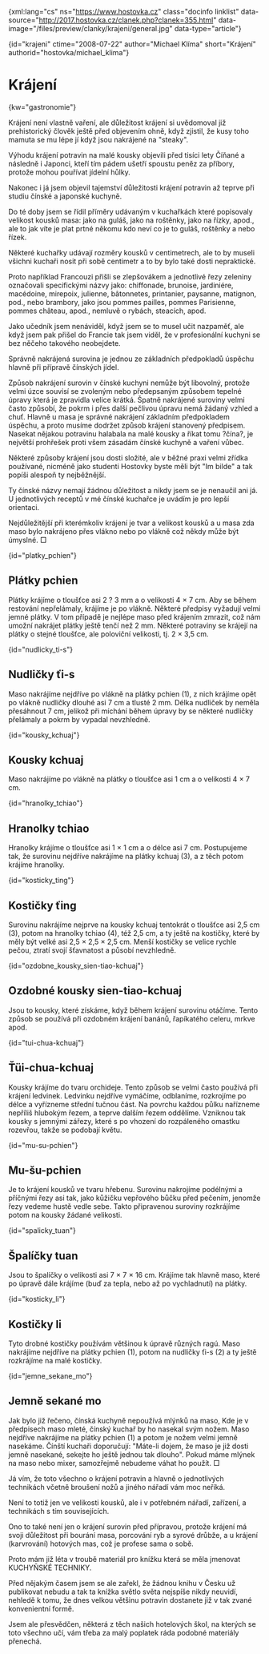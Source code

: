 
{xml:lang="cs" ns="https://www.hostovka.cz" class="docinfo linklist" data-source="http://2017.hostovka.cz/clanek.php?clanek=355.html" data-image="/files/preview/clanky/krajeni/general.jpg" data-type="article"}

{id="krajeni" ctime="2008-07-22" author="Michael Klíma" short="Krájení" authorid="hostovka/michael_klima"}

# Krájení

<!-- generated attribute kw by user_udpatekw.sh on 2019-03-13, do not edit -->

{kw="gastronomie"}

Krájení není vlastně vaření, ale důležitost krájení si uvědomoval již prehistorický člověk ještě před objevením ohně, když zjistil, že kusy toho mamuta se mu lépe jí když jsou nakrájené na "steaky".

Výhodu krájení potravin na malé kousky objevili před tisíci lety Číňané a následně i Japonci, kteří tím pádem ušetří spoustu peněz za příbory, protože mohou pouřívat jídelní hůlky.

Nakonec i já jsem objevil tajemství důležitosti krájení potravin až teprve při studiu čínské a japonské kuchyně.

Do té doby jsem se řídil příměry udávaným v kuchařkách které popisovaly velikost kousků masa: jako na guláš, jako na roštěnky, jako na řízky, apod., ale to jak víte je plat prtné někomu kdo neví co je to guláš, roštěnky a nebo řízek.

Některé kuchařky udávají rozměry kousků v centimetrech, ale to by museli všichni kuchaři nosit při sobě centimetr a to by bylo také dosti nepraktické.

Proto například Francouzi přišli se zlepšovákem a jednotlivé řezy zeleniny označovali specifickými názvy jako: chiffonade, brunoise, jardiniére, macédoine, mirepoix, julienne, bâtonnetes, printanier, paysanne, matignon, pod., nebo brambory, jako jsou pommes pailles, pommes Parisienne, pommes château, apod., nemluvě o rybách, steacích, apod.

Jako učedník jsem nenáviděl, když jsem se to musel učit nazpaměť, ale když jsem pak přišel do Francie tak jsem viděl, že v profesionální kuchyni se bez něčeho takového neobejdete.

Správně nakrájená surovina je jednou ze základních předpokladů úspěchu hlavně při přípravě čínských jídel.

Způsob nakrájení surovin v čínské kuchyni nemůže být libovolný, protože velmi úzce souvisí se zvoleným nebo předepsaným způsobem tepelné úpravy která je zpravidla velice krátká. Špatně nakrájené suroviny velmi často způsobí, že pokrm i přes další pečlivou úpravu nemá žádaný vzhled a chuť. Hlavně u masa je správné nakrájení základním předpokladem úspěchu, a proto musíme dodržet způsob krájení stanovený předpisem. Nasekat nějakou potravinu halabala na malé kousky a říkat tomu ?čína?, je největší prohřešek proti všem zásadám čínské kuchyně a vaření vůbec.

Některé způsoby krájení jsou dosti složité, ale v běžné praxi velmi zřídka používané, nicméně jako studenti Hostovky byste měli být "Im bilde" a tak popíši alespoň ty nejběžnější.

Ty čínské názvy nemají žádnou důležitost a nikdy jsem se je nenaučil ani já. U jednotlivých receptů v mé čínské kuchařce je uvádím je pro lepší orientaci.

Nejdůležitější při kterémkoliv krájení je tvar a velikost kousků a u masa zda maso bylo nakrájeno přes vlákno nebo po vlákně což někdy může být úmyslné. □

{id="platky_pchien"}

## Plátky pchien

Plátky krájíme o tloušťce asi 2 ? 3 mm a o velikosti 4 × 7 cm. Aby se během restování nepřelámaly, krájíme je po vlákně. Některé předpisy vyžadují velmi jemné plátky. V tom případě je nejlépe maso před krájením zmrazit, což nám umožní nakrájet plátky ještě tenčí než 2 mm. Některé potraviny se krájejí na plátky o stejné tloušťce, ale poloviční velikosti, tj. 2 × 3,5 cm.

{id="nudlicky_ti-s"}

## Nudličky ťi-s

Maso nakrájíme nejdříve po vlákně na plátky pchien (1), z nich krájíme opět po vlákně nudličky dlouhé asi 7 cm a tlusté 2 mm. Délka nudliček by neměla přesáhnout 7 cm, jelikož při míchání během úpravy by se některé nudličky přelámaly a pokrm by vypadal nevzhledně.

{id="kousky_kchuaj"}

## Kousky kchuaj

Maso nakrájíme po vlákně na plátky o tloušťce asi 1 cm a o velikosti 4 × 7 cm.

{id="hranolky_tchiao"}

## Hranolky tchiao

Hranolky krájíme o tloušťce asi 1 × 1 cm a o délce asi 7 cm. Postupujeme tak, že surovinu nejdříve nakrájíme na plátky kchuaj (3), a z těch potom krájíme hranolky.

{id="kosticky_ting"}

## Kostičky ťing

Surovinu nakrájíme nejprve na kousky kchuaj tentokrát o tloušťce asi 2,5 cm (3), potom na hranolky tchiao (4), též 2,5 cm, a ty ještě na kostičky, které by měly být velké asi 2,5 × 2,5 × 2,5 cm. Menší kostičky se velice rychle pečou, ztratí svojí šťavnatost a působí nevzhledně.

{id="ozdobne\_kousky\_sien-tiao-kchuaj"}

## Ozdobné kousky sien-tiao-kchuaj

Jsou to kousky, které získáme, když během krájení surovinu otáčíme. Tento způsob se používá při ozdobném krájení banánů, řapíkatého celeru, mrkve apod.

{id="tui-chua-kchuaj"}

## Ťüi-chua-kchuaj

Kousky krájíme do tvaru orchideje. Tento způsob se velmi často používá při krájení ledvinek. Ledvinku nejdříve vymáčíme, odblaníme, rozkrojíme po délce a vyřízneme střední tučnou část. Na povrchu každou půlku nařízneme nepříliš hlubokým řezem, a teprve dalším řezem oddělíme. Vzniknou tak kousky s jemnými zářezy, které s po vhození do rozpáleného omastku rozevřou, takže se podobají květu.

{id="mu-su-pchien"}

## Mu-šu-pchien

Je to krájení kousků ve tvaru hřebenu. Surovinu nakrojíme podélnými a příčnými řezy asi tak, jako kůžičku vepřového bůčku před pečením, jenomže řezy vedeme hustě vedle sebe. Takto připravenou suroviny rozkrájíme potom na kousky žádané velikosti.

{id="spalicky_tuan"}

## Špalíčky tuan

Jsou to špalíčky o velikosti asi 7 × 7 × 16 cm. Krájíme tak hlavně maso, které po úpravě dále krájíme (buď za tepla, nebo až po vychladnutí) na plátky.

{id="kosticky_li"}

## Kostičky li

Tyto drobné kostičky používám většinou k úpravě různých ragú. Maso nakrájíme nejdříve na plátky pchien (1), potom na nudličky ťi-s (2) a ty ještě rozkrájíme na malé kostičky.

{id="jemne\_sekane\_mo"}

## Jemně sekané mo

Jak bylo již řečeno, čínská kuchyně nepoužívá mlýnků na maso, Kde je v předpisech maso mleté, čínský kuchař by ho nasekal svým nožem. Maso nejdříve nakrájíme na plátky pchien (1) a potom je nožem velmi jemně nasekáme. Čínští kuchaři doporučují: "Máte-li dojem, že maso je již dosti jemně nasekané, sekejte ho ještě jednou tak dlouho". Pokud máme mlýnek na maso nebo mixer, samozřejmě nebudeme váhat ho použít. □

Já vím, že toto všechno o krájení potravin a hlavně o jednotlivých technikách včetně broušení nožů a jiného nářadí vám moc neříká.

Není to totiž jen ve velikosti kousků, ale i v potřebném nářadí, zařízení, a technikách s tím souvisejících.

Ono to také není jen o krájení surovin před přípravou, protože krájení má svoji důležitost při bourání masa, porcování ryb a syrové drůbže, a u krájení (karvrování) hotových mas, což je profese sama o sobě.

Proto mám již léta v troubě materiál pro knížku která se měla jmenovat KUCHYŇSKÉ TECHNIKY.

Před nějakým časem jsem se ale zařekl, že žádnou knihu v Česku už publikovat nebudu a tak ta knížka světlo světa nejspíše nikdy neuvidí, nehledě k tomu, že dnes velkou většinu potravin dostanete již v tak zvané konvenientní formě.

Jsem ale přesvědčen, některá z těch našich hotelových škol, na kterých se toto všechno učí, vám třeba za malý poplatek ráda podobné materiály přenechá.

